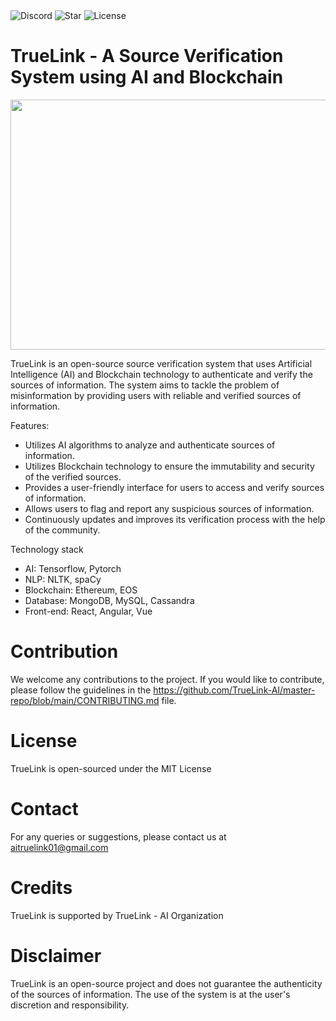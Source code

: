 <div class="w3-show-inline-block">
    <div class="w3-bar">
      <img alt="Discord" src="https://img.shields.io/discord/1076224231148363776">
      <img alt="Star" src="https://img.shields.io/github/stars/TrueLink-AI/master-repo?style=social">
      <img alt="License" src="https://img.shields.io/github/license/TrueLink-AI/master-repo">
    </div>
  </div>

# TrueLink - A Source Verification System using AI and Blockchain

<p align="center">
  <img src="https://user-images.githubusercontent.com/2563910/213946788-d94827d3-695b-4661-adea-da2ba32e82ae.jpg" width="600" height="400">
</p>

TrueLink is an open-source source verification system that uses Artificial Intelligence (AI) and Blockchain technology to authenticate and verify the sources of information. The system aims to tackle the problem of misinformation by providing users with reliable and verified sources of information.

Features:

* Utilizes AI algorithms to analyze and authenticate sources of information.
* Utilizes Blockchain technology to ensure the immutability and security of the verified sources.
* Provides a user-friendly interface for users to access and verify sources of information.
* Allows users to flag and report any suspicious sources of information.
* Continuously updates and improves its verification process with the help of the community.

Technology stack

* AI: Tensorflow, Pytorch
* NLP: NLTK, spaCy
* Blockchain: Ethereum, EOS
* Database: MongoDB, MySQL, Cassandra
* Front-end: React, Angular, Vue

# Contribution
We welcome any contributions to the project. If you would like to contribute, please follow the guidelines in the https://github.com/TrueLink-AI/master-repo/blob/main/CONTRIBUTING.md file.

# License
TrueLink is open-sourced under the MIT License

# Contact
For any queries or suggestions, please contact us at aitruelink01@gmail.com

# Credits
TrueLink is supported by TrueLink - AI Organization

# Disclaimer
TrueLink is an open-source project and does not guarantee the authenticity of the sources of information. The use of the system is at the user's discretion and responsibility.
